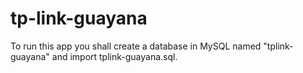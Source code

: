 # tp-link-guayana
To run this app you shall create a database in MySQL named "tplink-guayana" and import tplink-guayana.sql.
